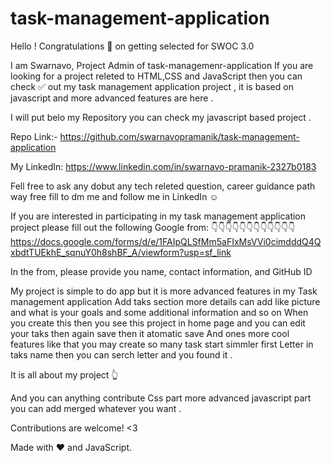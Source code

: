# task-management-application
Hello  ! Congratulations 🎉 on getting selected for SWOC 3.0 

I am Swarnavo, Project Admin of task-managemenr-application 
If you are looking for a project releted to HTML,CSS and JavaScript then you can check ✅ out my task management application project , it is based on javascript and more advanced features are here .

I will put belo my Repository you can check my javascript based project .

Repo Link:-
https://github.com/swarnavopramanik/task-management-application

My LinkedIn: 
https://www.linkedin.com/in/swarnavo-pramanik-2327b0183

Fell free to ask any dobut any tech releted question, career guidance path way free fill to dm me and follow me in LinkedIn ☺️ 

If you are interested in participating in my task management application project please fill out the following Google from: 👇👇👇👇👇👇👇👇👇👇👇👇 https://docs.google.com/forms/d/e/1FAIpQLSfMm5aFIxMsVVi0cimdddQ4QxbdtTUEkhE_sqnuY0h8shBF_A/viewform?usp=sf_link

In the from, please provide you name, contact information, and GitHub ID


My project is simple to do app but it is more advanced features in my Task management application
Add taks section more details can add like picture and what is your goals and some additional information and so on
 When you create this then you see this project in home page and you can edit your taks then again save then it atomatic save
And ones more cool features like that you may create so many task start simmler first Letter in taks name then you can serch letter and you found it . 

It is all about my project 👆

And you can anything contribute
Css part more advanced javascript part you can add merged whatever you want .



Contributions are welcome! <3

Made with ❤️ and JavaScript.
